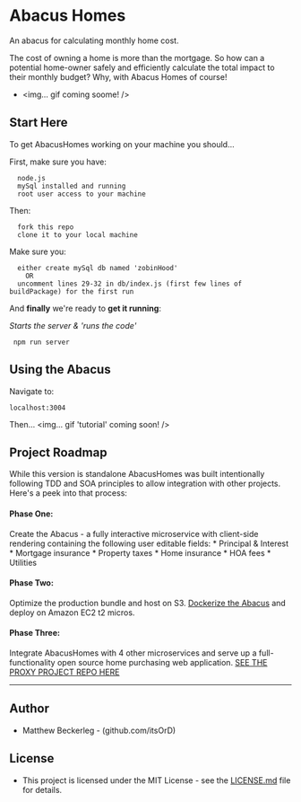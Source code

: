 # Abacus Homes

An abacus for calculating monthly home cost.

The cost of owning a home is more than the mortgage.  So how can a potential home-owner safely and efficiently calculate the total impact to their monthly budget?  Why, with Abacus Homes of course!

 * <img... gif coming soome! />

## Start Here

To get AbacusHomes working on your machine you should... 

First, make sure you have:
```
  node.js
  mySql installed and running
  root user access to your machine
```

Then:
```
  fork this repo
  clone it to your local machine
```

Make sure you:
```
  either create mySql db named 'zobinHood' 
    OR 
  uncomment lines 29-32 in db/index.js (first few lines of buildPackage) for the first run
```

And **finally** we're ready to **get it running**:

*Starts the server & 'runs the code'* 
```
 npm run server
``` 
 
## Using the Abacus

Navigate to:
```
localhost:3004
```

Then...
<img... gif 'tutorial' coming soon! />


## Project Roadmap 

While this version is standalone AbacusHomes was built intentionally following TDD and SOA principles to allow integration with other projects.  Here's a peek into that process: 

  #### Phase One:
  Create the Abacus - a fully interactive microservice with client-side rendering containing the following user editable fields: 
    * Principal & Interest
    * Mortgage insurance
    * Property taxes
    * Home insurance
    * HOA fees
    * Utilities

  #### Phase Two:
  Optimize the production bundle and host on S3. [Dockerize the Abacus](https://hub.docker.com/repository/docker/itsord/morehomes) and deploy on Amazon EC2 t2 micros.

  #### Phase Three: 
  Integrate AbacusHomes with 4 other microservices and serve up a full-functionality open source home purchasing web application.  [SEE THE PROXY PROJECT REPO HERE](https://github.com/1021s/Matthew-proxy)

 - - - 

## Author
 * Matthew Beckerleg - (github.com/itsOrD)
 
## License
 * This project is licensed under the MIT License - see the [LICENSE.md](LICENSE.md) file for details.
 
